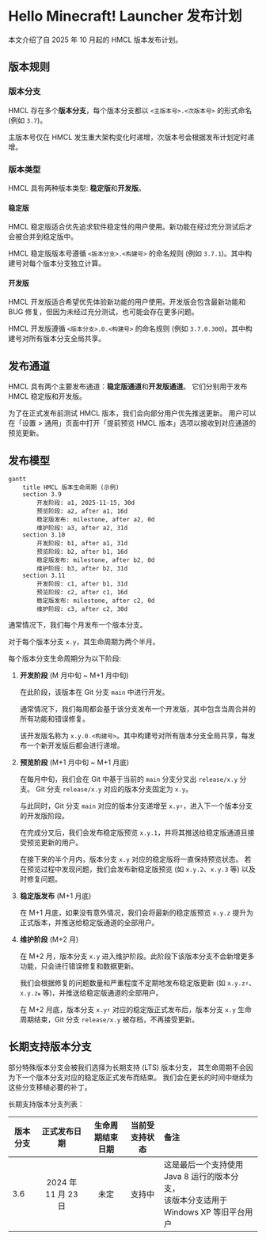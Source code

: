 # Hello Minecraft! Launcher 发布计划

<!-- #BEGIN LANGUAGE_SWITCHER -->
<!-- #END LANGUAGE_SWITCHER -->

本文介绍了自 2025 年 10 月起的 HMCL 版本发布计划。

## 版本规则

### 版本分支

HMCL 存在多个**版本分支**，每个版本分支都以 `<主版本号>.<次版本号>` 的形式命名 (例如 `3.7`)。

主版本号仅在 HMCL 发生重大架构变化时递增，次版本号会根据发布计划定时递增。

### 版本类型

HMCL 具有两种版本类型: **稳定版**和**开发版**。

#### 稳定版

HMCL 稳定版适合优先追求软件稳定性的用户使用。新功能在经过充分测试后才会被合并到稳定版中。

HMCL 稳定版版本号遵循 `<版本分支>.<构建号>` 的命名规则 (例如 `3.7.1`)。其中构建号对每个版本分支独立计算。

#### 开发版

HMCL 开发版适合希望优先体验新功能的用户使用。开发版会包含最新功能和 BUG 修复，但因为未经过充分测试，也可能会存在更多问题。

HMCL 开发版遵循 `<版本分支>.0.<构建号>` 的命名规则 (例如 `3.7.0.300`)。其中构建号对所有版本分支全局共享。

## 发布通道

HMCL 具有两个主要发布通道：**稳定版通道**和**开发版通道**。
它们分别用于发布 HMCL 稳定版和开发版。

为了在正式发布前测试 HMCL 版本，我们会向部分用户优先推送更新。
用户可以在「设置 > 通用」页面中打开「提前预览 HMCL 版本」选项以接收到对应通道的预览更新。

## 发布模型

```mermaid
gantt
    title HMCL 版本生命周期 (示例)
    section 3.9
        开发阶段: a1, 2025-11-15, 30d
        预览阶段: a2, after a1, 16d
        稳定版发布: milestone, after a2, 0d
        维护阶段: a3, after a2, 31d
    section 3.10
        开发阶段: b1, after a1, 31d
        预览阶段: b2, after b1, 16d
        稳定版发布: milestone, after b2, 0d
        维护阶段: b3, after b2, 31d
    section 3.11
        开发阶段: c1, after b1, 31d
        预览阶段: c2, after c1, 16d
        稳定版发布: milestone, after c2, 0d
        维护阶段: c3, after c2, 30d
```

通常情况下，我们每个月发布一个版本分支。

对于每个版本分支 `x.y`，其生命周期为两个半月。

每个版本分支生命周期分为以下阶段:

1. **开发阶段** (M 月中旬 ~ M+1 月中旬)
    
   在此阶段，该版本在 Git 分支 `main` 中进行开发。
   
   通常情况下，我们每周都会基于该分支发布一个开发版，其中包含当周合并的所有功能和错误修复。

   该开发版名称为 `x.y.0.<构建号>`。其中构建号对所有版本分支全局共享，每发布一个新开发版后都会进行递增。

2. **预览阶段** (M+1 月中旬 ~ M+1 月底)

   在每月中旬，我们会在 Git 中基于当前的 `main` 分支分叉出 `release/x.y` 分支。
   Git 分支 `release/x.y` 对应的版本分支固定为 `x.y`。

   与此同时，Git 分支 `main` 对应的版本分支递增至 `x.y♯`，进入下一个版本分支的开发版阶段。

   在完成分叉后，我们会发布稳定版预览 `x.y.1`，并将其推送给稳定版通道且接受预览更新的用户。

   在接下来的半个月内，版本分支 `x.y` 对应的稳定版将一直保持预览状态。
   若在预览过程中发现问题，我们会发布新稳定版预览 (如 `x.y.2`、`x.y.3` 等) 以及时修复问题。

3. **稳定版发布** (M+1 月底)

   在 M+1 月底，如果没有意外情况，我们会将最新的稳定版预览 `x.y.z` 提升为正式版本，并推送给稳定版通道的全部用户。

4. **维护阶段** (M+2 月)

   在 M+2 月，版本分支 `x.y` 进入维护阶段。此阶段下该版本分支不会新增更多功能，只会进行错误修复和数据更新。
   
   我们会根据修复的问题数量和严重程度不定期地发布稳定版更新 (如 `x.y.z♯`、`x.y.z𝄪` 等)，并推送给稳定版通道的全部用户。

   在 M+2 月底，版本分支 `x.y♯` 对应的稳定版正式发布后，版本分支 `x.y` 生命周期结束，Git 分支 `release/x.y` 被存档，不再接受更新。

## 长期支持版本分支

部分特殊版本分支会被我们选择为长期支持 (LTS) 版本分支，
其生命周期不会因为下一个版本分支对应的稳定版正式发布而结束。
我们会在更长的时间中继续为这些分支移植必要的补丁。

长期支持版本分支列表：

| 版本分支 |      正式发布日期      | 生命周期结束日期 | 当前受支持状态 | 备注                                                       |
|------|:----------------:|:--------:|:-------:|:---------------------------------------------------------|
| 3.6  | 2024 年 11 月 23 日 |    未定    |   支持中   | 这是最后一个支持使用 Java 8 运行的版本分支，<br>该版本分支适用于 Windows XP 等旧平台用户 |
